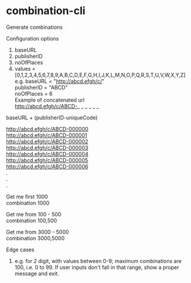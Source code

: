 # combination-cli
Generate combinations    
    
Configuration options    
1. baseURL    
2. publisherID    
3. noOfPlaces    
4. values = [0,1,2,3,4,5,6,7,8,9,A,B,C,D,E,F,G,H,I,J,K,L,M,N,O,P,Q,R,S,T,U,V,W,X,Y,Z]    
e.g. baseURL = "http://abcd.efgh/c/"    
publisherID = "ABCD"    
noOfPlaces = 6    
Example of concatenated url    
http://abcd.efgh/c/ABCD-_ _ _ _ _ _    
    
baseURL + (publisherID-uniqueCode)    
    
http://abcd.efgh/c/ABCD-000000    
http://abcd.efgh/c/ABCD-000001    
http://abcd.efgh/c/ABCD-000002    
http://abcd.efgh/c/ABCD-000003    
http://abcd.efgh/c/ABCD-000004    
http://abcd.efgh/c/ABCD-000005    
http://abcd.efgh/c/ABCD-000006    
.    
.    
.    

Get me first 1000    
combination 1000    

Get me from 100 - 500    
combination 100,500    

Get me from 3000 - 5000    
combination 3000,5000    

Edge cases    
1. e.g. for 2 digit, with values between 0-9; maximum combinations are 100, i.e. 0 to 99. If user inputs don't fall in that range, show a proper message and exit.    
